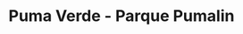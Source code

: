 ---
title: "Puma Verde - Parque Pumalin"
url: /puerto-varas/puma-verde-parque-pumalin/
shop: Andenken
---